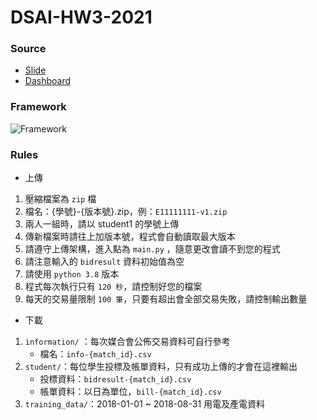 # DSAI-HW3-2021

### Source

  - [Slide](https://docs.google.com/presentation/d/1JW27_5HXYZhqWmgvDhtXBaFTOfksO_dS/edit#slide=id.p1)
  - [Dashboard](https://docs.google.com/spreadsheets/d/1cjhQewnXT2IbmYkGXRYNC5PlGRafcbVprCjgSFyDAaU/edit?pli=1#gid=0)

### Framework

![Framework](https://imgur.com/x1UlliA.jpg)

### Rules

- 上傳

1. 壓縮檔案為 `zip` 檔
3. 檔名：{學號}-{版本號}.zip，例：`E11111111-v1.zip`
4. 兩人一組時，請以 student1 的學號上傳
5. 傳新檔案時請往上加版本號，程式會自動讀取最大版本
6. 請遵守上傳架構，進入點為 `main.py` ，隨意更改會讀不到您的程式
7. 請注意輸入的 `bidresult` 資料初始值為空
8. 請使用 `python 3.8` 版本
9. 程式每次執行只有 `120 秒`，請控制好您的檔案
10. 每天的交易量限制 `100 筆`，只要有超出會全部交易失敗，請控制輸出數量

- 下載

1. `information/` ：每次媒合會公佈交易資料可自行參考
    - 檔名：`info-{match_id}.csv`
2. `student/`：每位學生投標及帳單資料，只有成功上傳的才會在這裡輸出
    - 投標資料：`bidresult-{match_id}.csv`
    - 帳單資料：以日為單位，`bill-{match_id}.csv`
3. `training_data/`：2018-01-01 ~ 2018-08-31 用電及產電資料

